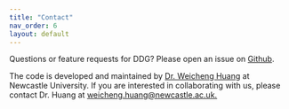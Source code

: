 ```yaml
---
title: "Contact"
nav_order: 6
layout: default
---
```


Questions or feature requests for DDG? Please open an issue on [Github](https://github.com/weicheng-huang-mechanics/DDG_Tutorial).

The code is developed and maintained by [Dr. Weicheng Huang](https://weicheng-huang-mechanics.github.io/website/) at Newcastle University. If you are interested in collaborating with us, please contact Dr. Huang at <u>weicheng.huang@newcastle.ac.uk<u>.
